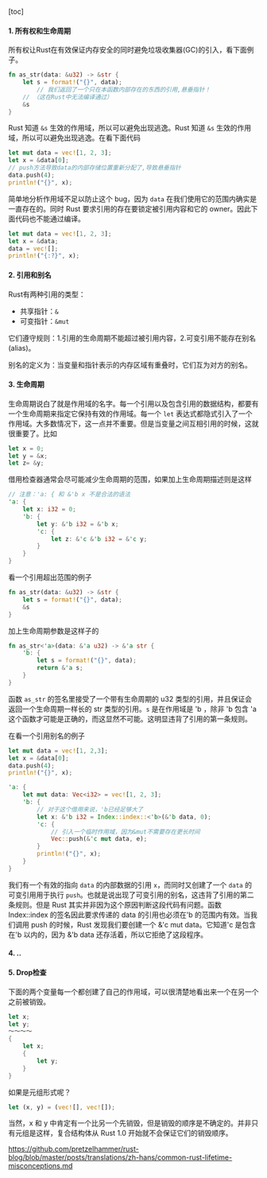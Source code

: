[toc]

#### 1. 所有权和生命周期

所有权让Rust在有效保证内存安全的同时避免垃圾收集器(GC)的引入，看下面例子。

```rust
fn as_str(data: &u32) -> &str {
    let s = format!("{}", data);
		// 我们返回了一个只在本函数内部存在的东西的引用,悬垂指针！
    // （这在Rust中无法编译通过）
    &s
}
```

Rust 知道 `&s` 生效的作用域，所以可以避免出现逃逸。Rust 知道 `&s` 生效的作用域，所以可以避免出现逃逸。在看下面代码

```rust
let mut data = vec![1, 2, 3];
let x = &data[0];
// push方法导致data的内部存储位置重新分配了,导致悬垂指针
data.push(4);
println!("{}", x);
```

简单地分析作用域不足以防止这个 bug，因为 `data` 在我们使用它的范围内确实是一直存在的。同时 Rust 要求引用的存在要锁定被引用内容和它的 owner。因此下面代码也不能通过编译。

```rust
let mut data = vec![1, 2, 3];
let x = &data;
data = vec![];
println!("{:?}", x);
```

#### 2. 引用和别名

Rust有两种引用的类型：

- 共享指针：`&`
- 可变指针：`&mut`

它们遵守规则：1.引用的生命周期不能超过被引用内容，2.可变引用不能存在别名 (alias)。

别名的定义为：当变量和指针表示的内存区域有重叠时，它们互为对方的别名。

#### 3. 生命周期

生命周期说白了就是作用域的名字。每一个引用以及包含引用的数据结构，都要有一个生命周期来指定它保持有效的作用域。每一个 `let` 表达式都隐式引入了一个作用域。大多数情况下，这一点并不重要。但是当变量之间互相引用的时候，这就很重要了。比如

```rust
let x = 0;
let y = &x;
let z= &y;
```

借用检查器通常会尽可能减少生命周期的范围，如果加上生命周期描述则是这样

```rust
// 注意：'a: { 和 &'b x 不是合法的语法
'a: {
    let x: i32 = 0;
    'b: {
        let y: &'b i32 = &'b x;
        'c: {
            let z: &'c &'b i32 = &'c y;
        }
    }
}
```

看一个引用超出范围的例子

```rust
fn as_str(data: &u32) -> &str {
    let s = format!("{}", data);
    &s
}
```

加上生命周期参数是这样子的

```rust
fn as_str<'a>(data: &'a u32) -> &'a str {
    'b: {
        let s = format!("{}", data);
        return &'a s;
    }
}
```

函数 `as_str` 的签名里接受了一个带有生命周期的 u32 类型的引用，并且保证会返回一个生命周期一样长的 str 类型的引用。`s` 是在作用域是 'b ，除非 'b 包含 'a 这个函数才可能是正确的，而这显然不可能。这明显违背了引用的第一条规则。

在看一个引用别名的例子

```rust
let mut data = vec![1, 2,3];
let x = &data[0];
data.push(4);
println!("{}", x);

'a: {
    let mut data: Vec<i32> = vec![1, 2, 3];
    'b: {
        // 对于这个借用来说，'b已经足够大了
        let x: &'b i32 = Index::index::<'b>(&'b data, 0);
        'c: {
            // 引入一个临时作用域，因为&mut不需要存在更长时间
            Vec::push(&'c mut data, e);
        }
        println!("{}", x);
    }
}
```

我们有一个有效的指向 `data` 的内部数据的引用 `x`，而同时又创建了一个 `data` 的可变引用用于执行 `push`。也就是说出现了可变引用的别名，这违背了引用的第二条规则。但是 Rust 其实并非因为这个原因判断这段代码有问题。函数 Index::index 的签名因此要求传递的 data 的引用也必须在'b 的范围内有效。当我们调用 push 的时候，Rust 发现我们要创建一个 &'c mut data。它知道'c 是包含在'b 以内的，因为 &'b data 还存活着，所以它拒绝了这段程序。

#### 4. ..

#### 5. Drop检查

下面的两个变量每一个都创建了自己的作用域，可以很清楚地看出来一个在另一个之前被销毁。

```rust
let x;
let y;
～～～～
{
    let x;
    {
        let y;
    }
}
```

如果是元组形式呢？

```rust
let (x, y) = (vec![], vec![]);
```

当然，x 和 y 中肯定有一个比另一个先销毁，但是销毁的顺序是不确定的。并非只有元组是这样，复合结构体从 Rust 1.0 开始就不会保证它们的销毁顺序。

https://github.com/pretzelhammer/rust-blog/blob/master/posts/translations/zh-hans/common-rust-lifetime-misconceptions.md